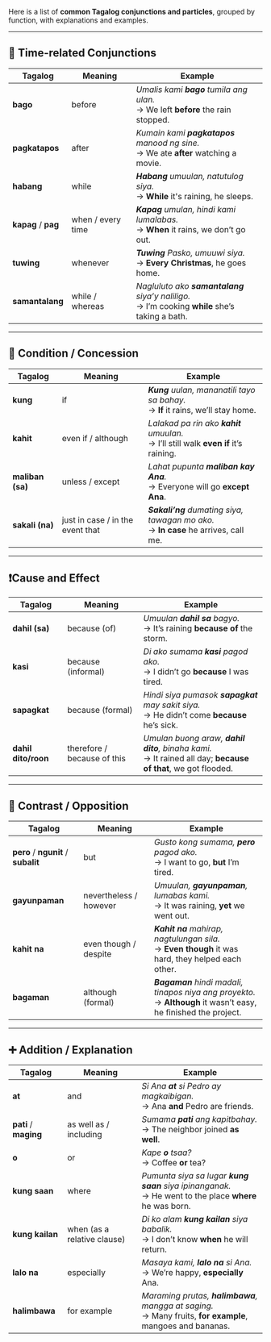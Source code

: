 
Here is a list of **common Tagalog conjunctions and particles**, grouped by function, with explanations and examples.

---

## 🔁 **Time-related Conjunctions**

| Tagalog             | Meaning           | Example                                                                                          |
| ------------------- | ----------------- | ------------------------------------------------------------------------------------------------ |
| **bago**            | before            | *Umalis kami **bago** tumila ang ulan.*<br>→ We left **before** the rain stopped.                |
| **pagkatapos**      | after             | *Kumain kami **pagkatapos** manood ng sine.*<br>→ We ate **after** watching a movie.             |
| **habang**          | while             | ***Habang** umuulan, natutulog siya.*<br>→ **While** it's raining, he sleeps.                    |
| **kapag** / **pag** | when / every time | ***Kapag** umulan, hindi kami lumalabas.*<br>→ **When** it rains, we don’t go out.               |
| **tuwing**          | whenever          | ***Tuwing** Pasko, umuuwi siya.*<br>→ **Every Christmas**, he goes home.                         |
| **samantalang**     | while / whereas   | *Nagluluto ako **samantalang** siya’y naliligo.*<br>→ I’m cooking **while** she’s taking a bath. |

---

## 🔀 **Condition / Concession**

| Tagalog          | Meaning                          | Example                                                                                |
| ---------------- | -------------------------------- | -------------------------------------------------------------------------------------- |
| **kung**         | if                               | ***Kung** uulan, mananatili tayo sa bahay.*<br>→ **If** it rains, we’ll stay home.     |
| **kahit**        | even if / although               | *Lalakad pa rin ako **kahit** umuulan.*<br>→ I’ll still walk **even if** it’s raining. |
| **maliban (sa)** | unless / except                  | *Lahat pupunta **maliban kay Ana**.*<br>→ Everyone will go **except Ana**.             |
| **sakali (na)**  | just in case / in the event that | ***Sakali’ng** dumating siya, tawagan mo ako.*<br>→ **In case** he arrives, call me.   |

---

## ❗️**Cause and Effect**

| Tagalog             | Meaning                     | Example                                                                                                        |
| ------------------- | --------------------------- | -------------------------------------------------------------------------------------------------------------- |
| **dahil (sa)**      | because (of)                | *Umuulan **dahil sa** bagyo.*<br>→ It’s raining **because of** the storm.                                      |
| **kasi**            | because (informal)          | *Di ako sumama **kasi** pagod ako.*<br>→ I didn’t go **because** I was tired.                                  |
| **sapagkat**        | because (formal)            | *Hindi siya pumasok **sapagkat** may sakit siya.*<br>→ He didn’t come **because** he’s sick.                   |
| **dahil dito/roon** | therefore / because of this | *Umulan buong araw, **dahil dito**, binaha kami.*<br>→ It rained all day; **because of that**, we got flooded. |

---

## 🤝 **Contrast / Opposition**

| Tagalog                             | Meaning                | Example                                                                                                           |
| ----------------------------------- | ---------------------- | ----------------------------------------------------------------------------------------------------------------- |
| **pero** / **ngunit** / **subalit** | but                    | *Gusto kong sumama, **pero** pagod ako.*<br>→ I want to go, **but** I’m tired.                                    |
| **gayunpaman**                      | nevertheless / however | *Umuulan, **gayunpaman**, lumabas kami.*<br>→ It was raining, **yet** we went out.                                |
| **kahit na**                        | even though / despite  | ***Kahit na** mahirap, nagtulungan sila.*<br>→ **Even though** it was hard, they helped each other.               |
| **bagaman**                         | although (formal)      | ***Bagaman** hindi madali, tinapos niya ang proyekto.*<br>→ **Although** it wasn’t easy, he finished the project. |

---

## ➕ **Addition / Explanation**

| Tagalog               | Meaning                     | Example                                                                                                     |
| --------------------- | --------------------------- | ----------------------------------------------------------------------------------------------------------- |
| **at**                | and                         | *Si Ana **at** si Pedro ay magkaibigan.*<br>→ Ana **and** Pedro are friends.                                |
| **pati** / **maging** | as well as / including      | *Sumama **pati** ang kapitbahay.*<br>→ The neighbor joined **as well**.                                     |
| **o**                 | or                          | *Kape **o** tsaa?*<br>→ Coffee **or** tea?                                                                  |
| **kung saan**         | where                       | *Pumunta siya sa lugar **kung saan** siya ipinanganak.*<br>→ He went to the place **where** he was born.    |
| **kung kailan**       | when (as a relative clause) | *Di ko alam **kung kailan** siya babalik.*<br>→ I don’t know **when** he will return.                       |
| **lalo na**           | especially                  | *Masaya kami, **lalo na** si Ana.*<br>→ We’re happy, **especially** Ana.                                    |
| **halimbawa**         | for example                 | *Maraming prutas, **halimbawa**, mangga at saging.*<br>→ Many fruits, **for example**, mangoes and bananas. |


